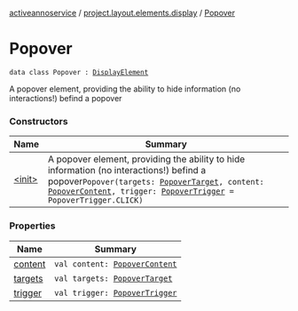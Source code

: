 [activeannoservice](../../index.md) / [project.layout.elements.display](../index.md) / [Popover](./index.md)

# Popover

`data class Popover : `[`DisplayElement`](../-display-element.md)

A popover element, providing the ability to hide information (no interactions!) befind a popover

### Constructors

| Name | Summary |
|---|---|
| [&lt;init&gt;](-init-.md) | A popover element, providing the ability to hide information (no interactions!) befind a popover`Popover(targets: `[`PopoverTarget`](../-popover-target/index.md)`, content: `[`PopoverContent`](../-popover-content/index.md)`, trigger: `[`PopoverTrigger`](../-popover-trigger/index.md)` = PopoverTrigger.CLICK)` |

### Properties

| Name | Summary |
|---|---|
| [content](content.md) | `val content: `[`PopoverContent`](../-popover-content/index.md) |
| [targets](targets.md) | `val targets: `[`PopoverTarget`](../-popover-target/index.md) |
| [trigger](trigger.md) | `val trigger: `[`PopoverTrigger`](../-popover-trigger/index.md) |
